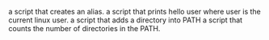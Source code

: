 a script that creates an alias.
a script that prints hello user where user is the current linux user.
 a script that adds a directory into PATH
a script that counts the number of directories in the PATH.
